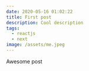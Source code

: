 ```yaml
---
date: 2020-05-16 01:02:22
title: First post
description: Cool description
tags:
  - reactjs
  - next
image: /assets/me.jpeg
---
```


Awesome post
